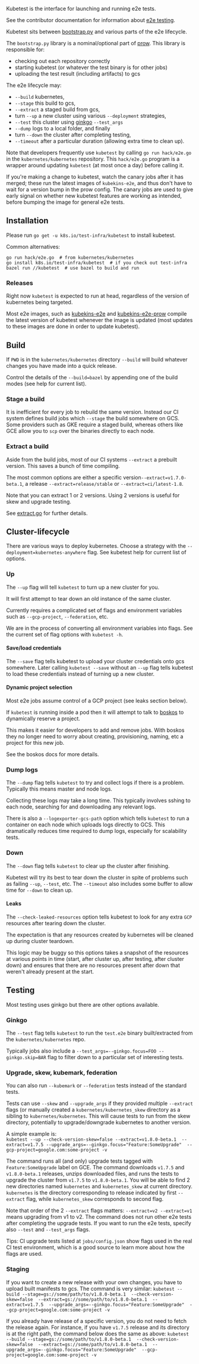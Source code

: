 Kubetest is the interface for launching and running e2e tests.

See the contributor documentation for information about [e2e testing].

Kubetest sits between [bootstrap.py] and various parts of the e2e lifecycle.

The `bootstrap.py` library is a nominal/optional part of [prow].
This library is responsible for:
* checking out each repository correctly
* starting kubetest (or whatever the test binary is for other jobs)
* uploading the test result (including artifacts) to gcs

The e2e lifecycle may:
* `--build` kubernetes,
* `--stage` this build to gcs,
* `--extract` a staged build from gcs,
* turn `--up` a new cluster using various `--deployment` strategies,
* `--test` this cluster using [ginkgo] `--test_args`
* `--dump` logs to a local folder, and finally
* turn `--down` the cluster after completing testing,
* `--timeout` after a particular duration (allowing extra time to clean up).

Note that developers frequently use `kubetest` by calling `go run hack/e2e.go`
in the `kubernetes/kubernetes` repository. This `hack/e2e.go` program is a
wrapper around updating `kubetest` (at most once a day) before calling it.

If you're making a change to kubetest, watch the canary jobs after it has merged;
these run the latest images of `kubekins-e2e`, and thus don't have to wait
for a version bump in the prow config.  The canary jobs are used to give early
signal on whether new kubetest features are working as intended, before bumping
the image for general e2e tests.

## Installation

Please run `go get -u k8s.io/test-infra/kubetest` to install kubetest.

Common alternatives:
```
go run hack/e2e.go  # from kubernetes/kubernetes
go install k8s.io/test-infra/kubetest  # if you check out test-infra
bazel run //kubetest  # use bazel to build and run
```

### Releases

Right now `kubetest` is expected to run at head, regardless of the version of
kubernetes being targeted.

Most e2e images, such as [kubekins-e2e] and [kubekins-e2e-prow] compile the
latest version of kubetest whenever the image is updated (most updates to these
images are done in order to update kubetest).


## Build

If `PWD` is in the `kubernetes/kubernetes` directory `--build` will build
whatever changes you have made into a quick release.

Control the details of the `--build=bazel` by appending one of the build modes
(see help for current list).

### Stage a build

It is inefficient for every job to rebuild the same version. Instead our CI
system defines build jobs which `--stage` the build somewhere on GCS. Some
providers such as GKE require a staged build, whereas others like GCE allow you
to `scp` over the binaries directly to each node.


### Extract a build

Aside from the build jobs, most of our CI systems `--extract` a prebuilt
version. This saves a bunch of time compiling.

The most common options are either a specific version`--extract=v1.7.0-beta.1`,
a release `--extract=release/stable` or `--extract=ci/latest-1.8`.

Note that you can extract 1 or 2 versions. Using 2 versions is useful for skew
and upgrade testing.

See [extract.go] for further details.


## Cluster-lifecycle

There are various ways to deploy kubernetes. Choose a strategy with the
`--deployment=kubernetes-anywhere` flag. See kubetest help for current list of
options.

### Up

The `--up` flag will tell `kubetest` to turn up a new cluster for you.

It will first attempt to tear down an old instance of the same cluster.

Currently requires a complicated set of flags and environment variables
such as `--gcp-project`, `--federation`, etc.

We are in the process of converting all environment variables into flags. See
the current set of flag options with `kubetest -h`.

#### Save/load credentials

The `--save` flag tells kubetest to upload your cluster credentials onto gcs
somewhere. Later calling `kubetest --save` without an `--up` flag tells kubetest
to load these credentials instead of turning up a new cluster.


#### Dynamic project selection

Most e2e jobs assume control of a GCP project (see leaks section below).

If `kubetest` is running inside a pod then it will attempt to talk to [boskos]
to dynamically reserve a project.

This makes it easier for developers to add and remove jobs. With boskos they no
longer need to worry about creating, provisioning, naming, etc a project for
this new job.

See the boskos docs for more details.

### Dump logs

The `--dump` flag tells `kubetest` to try and collect logs if there is a
problem. Typically this means master and node logs.

Collecting these logs may take a long time. This typically involves sshing to
each node, searching for and downloading any relevant logs.

There is also a `--logexporter-gcs-path` option which tells `kubetest` to run a
container on each node which uploads logs directly to GCS. This dramatically
reduces time required to dump logs, especially for scalability tests.

### Down

The `--down` flag tells `kubetest` to clear up the cluster after finishing.

Kubetest will try its best to tear down the cluster in spite of problems such as
failing `--up`, `--test`, etc. The `--timeout` also includes some buffer to
allow time for `--down` to clean up.

#### Leaks

The `--check-leaked-resources` option tells kubetest to look for any extra `GCP`
resources after tearing down the cluster.

The expectation is that any resources created by kubernetes will be cleaned up
during cluster teardown.

This logic may be buggy so this options takes a snapshot of the resources at
various points in time (start, after cluster up, after testing, after cluster
down) and ensures that there are no resources present after down that weren't
already present at the start.


## Testing

Most testing uses ginkgo but there are other options available.

### Ginkgo

The `--test` flag tells `kubetest` to run the `test.e2e` binary built/extracted
from the `kubernetes/kubernetes` repo.

Typically jobs also include a `--test_args=--ginkgo.focus=FOO --ginkgo.skip=BAR`
flag to filter down to a particular set of interesting tests.

### Upgrade, skew, kubemark, federation

You can also run `--kubemark` or `--federation` tests instead of the standard
tests.

Tests can use `--skew` and `--upgrade_args` if they provided multiple
`--extract` flags (or manually created a `kubernetes/kubernetes_skew` directory
as a sibling to `kubernetes/kubernetes`. This will cause tests to run from the
skew directory, potentially to upgrade/downgrade kubernetes to another version.

A simple example is:<br>
`kubetest --up --check-version-skew=false --extract=v1.8.0-beta.1 
--extract=v1.7.5 --upgrade_args=--ginkgo.focus="Feature:SomeUpgrade" 
--gcp-project=google.com:some-project -v`

The command runs all (and only) upgrade tests tagged with `Feature:SomeUpgrade` 
label on GCE. The command downloads `v1.7.5` and `v1.8.0-beta.1` releases,
unzips downloaded files, and runs the tests to upgrade the cluster from `v1.7.5` 
to `v1.8.0-beta.1`. You will be able to find 2 new directories named `kubernetes`
and `kubernetes_skew` at current directory. `kubernetes` is the directory
corresponding to release indicated by first `--extract` flag, while `kubernetes_skew` 
corresponds to second flag.

Note that order of the 2 `--extract` flags matters: `--extract=v2 --extract=v1` means
upgrading from v1 to v2. The command does not run other e2e tests after completing 
the upgrade tests. If you want to run the e2e tests, specify also `--test` and 
`--test_args` flags.

Tips: CI upgrade tests listed at `jobs/config.json` show flags used in the real CI 
test environment, which is a good source to learn more about how the flags are used.

### Staging

If you want to create a new release with your own changes, you have to upload built 
manifests to gcs. The command is very similar:
`kubetest --build --stage=gs://some/path/to/v1.8.0-beta.1  --check-version-skew=false 
--extract=gs://some/path/to/v1.8.0-beta.1  --extract=v1.7.5 
--upgrade_args=--ginkgo.focus="Feature:SomeUpgrade" 
--gcp-project=google.com:some-project -v`

If you already have release of a specific version, you do not need to fetch the 
release again. For instance, if you have `v1.7.5` release and its directory is at the 
right path, the command below does the same as above:
`kubetest --build --stage=gs://some/path/to/v1.8.0-beta.1  --check-version-skew=false 
--extract=gs://some/path/to/v1.8.0-beta.1 
--upgrade_args=--ginkgo.focus="Feature:SomeUpgrade" 
--gcp-project=google.com:some-project -v`

[bootstrap.py]: /jenkins/bootstrap.py
[boskos]: /boskos
[e2e testing]: https://github.com/kubernetes/community/blob/master/contributors/devel/e2e-tests.md
[extract.go]: /kubetest/extract.go
[ginkgo]: https://github.com/onsi/ginkgo
[kubekins-e2e]: /jenkins/e2e-image
[kubekins-e2e-prow]: /images/e2e-prow
[prow]: /prow
